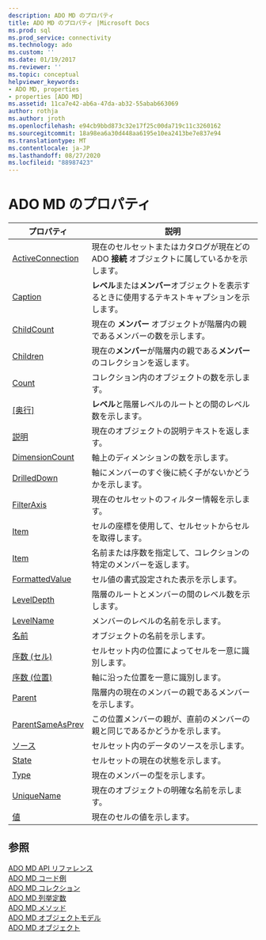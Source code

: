 ```yaml
---
description: ADO MD のプロパティ
title: ADO MD のプロパティ |Microsoft Docs
ms.prod: sql
ms.prod_service: connectivity
ms.technology: ado
ms.custom: ''
ms.date: 01/19/2017
ms.reviewer: ''
ms.topic: conceptual
helpviewer_keywords:
- ADO MD, properties
- properties [ADO MD]
ms.assetid: 11ca7e42-ab6a-47da-ab32-55abab663069
author: rothja
ms.author: jroth
ms.openlocfilehash: e94cb9bbd873c32e17f25c00da719c11c3260162
ms.sourcegitcommit: 18a98ea6a30d448aa6195e10ea2413be7e837e94
ms.translationtype: MT
ms.contentlocale: ja-JP
ms.lasthandoff: 08/27/2020
ms.locfileid: "88987423"
---
```

# <a name="ado-md-properties"></a>ADO MD のプロパティ

|プロパティ|説明|  
|-|-|  
|[ActiveConnection](./activeconnection-property-ado-md.md)|現在のセルセットまたはカタログが現在どの ADO **接続** オブジェクトに属しているかを示します。|  
|[Caption](./caption-property-ado-md.md)|**レベル**または**メンバー**オブジェクトを表示するときに使用するテキストキャプションを示します。|  
|[ChildCount](./childcount-property-ado-md.md)|現在の **メンバー** オブジェクトが階層内の親であるメンバーの数を示します。|  
|[Children](./children-property-ado-md.md)|現在の**メンバー**が階層内の親である**メンバー**のコレクションを返します。|  
|[Count](../ado-api/count-property-ado.md)|コレクション内のオブジェクトの数を示します。|  
|[[奥行]](./depth-property-ado-md.md)|**レベル**と階層レベルのルートとの間のレベル数を示します。|  
|[説明](./description-property-ado-md.md)|現在のオブジェクトの説明テキストを返します。|  
|[DimensionCount](./dimensioncount-property-ado-md.md)|軸上のディメンションの数を示します。|  
|[DrilledDown](./drilleddown-property-ado-md.md)|軸にメンバーのすぐ後に続く子がないかどうかを示します。|  
|[FilterAxis](./filteraxis-property-ado-md.md)|現在のセルセットのフィルター情報を示します。|  
|[Item](./item-property-ado-md-cellset.md)|セルの座標を使用して、セルセットからセルを取得します。|  
|[Item](../ado-api/item-property-ado.md)|名前または序数を指定して、コレクションの特定のメンバーを返します。|  
|[FormattedValue](./formattedvalue-property-ado-md.md)|セル値の書式設定された表示を示します。|  
|[LevelDepth](./leveldepth-property-ado-md.md)|階層のルートとメンバーの間のレベル数を示します。|  
|[LevelName](./levelname-property-ado-md.md)|メンバーのレベルの名前を示します。|  
|[名前](./name-property-ado-md.md)|オブジェクトの名前を示します。|  
|[序数 (セル)](./ordinal-property-ado-md-cell.md)|セルセット内の位置によってセルを一意に識別します。|  
|[序数 (位置)](./ordinal-property-ado-md-position.md)|軸に沿った位置を一意に識別します。|  
|[Parent](./parent-property-ado-md.md)|階層内の現在のメンバーの親であるメンバーを示します。|  
|[ParentSameAsPrev](./parentsameasprev-property-ado-md.md)|この位置メンバーの親が、直前のメンバーの親と同じであるかどうかを示します。|  
|[ソース](./source-property-ado-md.md)|セルセット内のデータのソースを示します。|  
|[State](./state-property-ado-md.md)|セルセットの現在の状態を示します。|  
|[Type](./type-property-ado-md.md)|現在のメンバーの型を示します。|  
|[UniqueName](./uniquename-property-ado-md.md)|現在のオブジェクトの明確な名前を示します。|  
|[値](./value-property-ado-md.md)|現在のセルの値を示します。|  
  
## <a name="see-also"></a>参照  
 [ADO MD API リファレンス](./ado-md-object-model.md?view=sql-server-ver15)   
 [ADO MD コード例](./ado-md-code-examples.md)   
 [ADO MD コレクション](./ado-md-collections.md)   
 [ADO MD 列挙定数](./ado-md-enumerated-constants.md)   
 [ADO MD メソッド](./ado-md-methods.md)   
 [ADO MD オブジェクトモデル](./ado-md-object-model.md)   
 [ADO MD オブジェクト](./ado-md-objects.md)